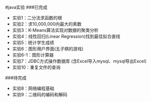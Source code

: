 #java实验
###已完成
* 实验1：二分法求函数的根
* 实验2：求10,000,000内最大的素数
* 实验3：K-Means算法实现对数据的聚类分析
* 实验4：线性回归(Linear Regression)找到最佳拟合直线
* 实验5：统计学生成绩
* 实验6：图形用户界面(五子棋的游戏)
* 实验6-1：图形计算器
* 实验7：JDBC方式操作数据库 (含Excel导入mysql、mysql导出Excel)
* 实验10：重复文件的查询

###待完成
* 实验8：网络编程基础
* 实验9：二维码的编码和解码